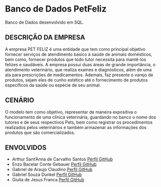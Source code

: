 # Banco de Dados PetFeliz
Banco de Dados desenvolvido em SQL.

## DESCRIÇÃO DA EMPRESA
A empresa PET FELIZ é uma entidade que tem como principal objetivo fornecer serviços de
atendimento básico à saúde de animais domésticos, bem como, fornecer produtos que todo tutor
necessita para mantê-los felizes e saudáveis. A empresa possui duas áreas de grande importância, o
atendimento veterinário, que realiza exames e diagnósticos, além de uma ala para prescrições de
medicamentos. Ademais, faz presente o varejo de produtos, sejam eles de cunho estético até o
fornecimento de produtos específicos da saúde ou espécie de seu animal.

## CENÁRIO
O modelo tem como objetivo, representar de maneira expositiva o funcionamento de uma
clínica veterinária, guardando no banco o nome dos tutores e de seus respectivos Pets, bem como
registrar os procedimentos realizados pelos veterinários e também armazenar as informações dos
produtos que são comercializados.

## ENVOLVIDOS
* Arthur Sant’Anna de Carvalho Santos [Perfil GitHub](https://github.com/Arthur-SantAnna)
* Enzo Bacelar Conte Gebauer [Perfil GitHub](https://github.com/enzogebauer)
* Gabriel de Araujo Claudino [Perfil GitHub](https://github.com/Claudino2001)
* Gabriel Souza Dunkel [Perfil GitHub](https://github.com/gabrielsdunkel)
* Giulia de Jesus Franca [Perfil GitHub](https://github.com/giuliafranca)
